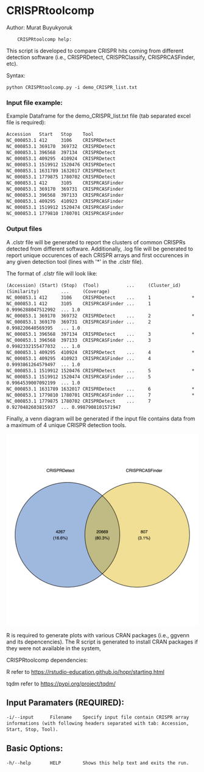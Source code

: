 # CRISPRtoolcomp

Author: Murat Buyukyoruk

        CRISPRtoolcomp help:

This script is developed to compare CRISPR hits coming from different detection software (i.e., CRISPRDetect, CRISPRClassify, CRISPRCASFinder, etc). 

Syntax:

    python CRISPRtoolcomp.py -i demo_CRISPR_list.txt

### Input file example:

Example Dataframe for the demo_CRISPR_list.txt file (tab separated excel file is required):

    Accession   Start   Stop    Tool
    NC_000853.1	412     3106	CRISPRDetect
    NC_000853.1	369170	369732	CRISPRDetect
    NC_000853.1	396568	397134	CRISPRDetect
    NC_000853.1	409295	410924	CRISPRDetect
    NC_000853.1	1519912	1520476	CRISPRDetect
    NC_000853.1	1631789	1632017	CRISPRDetect
    NC_000853.1	1779875	1780702	CRISPRDetect
    NC_000853.1	412     3105	CRISPRCASFinder
    NC_000853.1	369170	369731	CRISPRCASFinder
    NC_000853.1	396568	397133	CRISPRCASFinder
    NC_000853.1	409295	410923	CRISPRCASFinder
    NC_000853.1	1519912	1520474	CRISPRCASFinder
    NC_000853.1	1779810	1780701	CRISPRCASFinder

### Output files

A .clstr file will be generated to report the clusters of common CRISPRs detected from different software. Additionally, .log file will be generated to report unique occurences of each CRISPR arrays and first occurences in any given detection tool (lines with '*' in the .clstr file).

The format of .clstr file will look like:

    (Accession) (Start) (Stop)  (Tool)          ...     (Cluster_id)    (Similarity)        ...     (Coverage)
    NC_000853.1 412     3106    CRISPRDetect    ...	    1	            *
    NC_000853.1 412     3105    CRISPRCASFinder ...	    1	            0.9996288047512992	...	1.0
    NC_000853.1 369170  369732  CRISPRDetect    ...	    2	            *
    NC_000853.1 369170  369731  CRISPRCASFinder ...	    2	            0.998220640569395	...	1.0
    NC_000853.1 396568  397134  CRISPRDetect    ...	    3	            *
    NC_000853.1 396568  397133  CRISPRCASFinder ...	    3	            0.9982332155477032	...	1.0
    NC_000853.1 409295  410924  CRISPRDetect    ...	    4	            *
    NC_000853.1 409295  410923  CRISPRCASFinder ...	    4	            0.9993861264579497	...	1.0
    NC_000853.1 1519912 1520476 CRISPRDetect    ...	    5	            *
    NC_000853.1 1519912 1520474 CRISPRCASFinder ...	    5	            0.9964539007092199	...	1.0
    NC_000853.1 1631789 1632017 CRISPRDetect    ...	    6	            *
    NC_000853.1 1779810 1780701 CRISPRCASFinder ...	    7	            *
    NC_000853.1 1779875 1780702 CRISPRDetect    ...	    7	            0.9270482603815937	...	0.9987908101571947

Finally, a venn diagram will be generated if the input file contains data from a maximum of 4 unique CRISPR detection tools.

![Venn_diagram_example](https://github.com/mbuyukyoruk/CRISPRtoolcomp/blob/main/demo_CRISPR_hits_venn.png)

R is required to generate plots with various CRAN packages (i.e., ggvenn and its depencencies). 
The R script is generated to install CRAN packages if they were not available in the system, 

CRISPRtoolcomp dependencies:

R                                       refer to https://rstudio-education.github.io/hopr/starting.html

tqdm                                    refer to https://pypi.org/project/tqdm/

Input Paramaters (REQUIRED):
----------------------------
	-i/--input      Filename    Specify input file contain CRISPR array informations (with following headers separated with tab: Accession, Start, Stop, Tool).

Basic Options:
--------------
	-h/--help       HELP        Shows this help text and exits the run.
